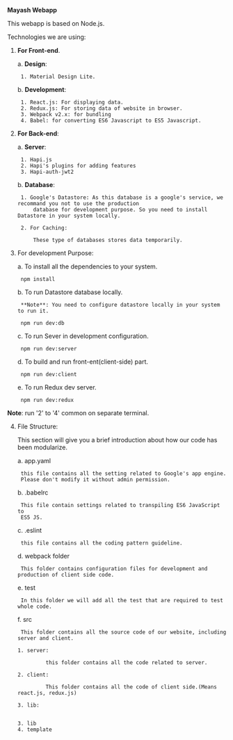 **Mayash Webapp**

This webapp is based on Node.js.

Technologies we are using:

1. **For Front-end**.

    a. **Design**:
    
        1. Material Design Lite.
        
    b. **Development**:
    
        1. React.js: For displaying data.
        2. Redux.js: For storing data of website in browser.
        3. Webpack v2.x: for bundling
        4. Babel: for converting ES6 Javascript to ES5 Javascript.
        

2. **For Back-end**:

    a. **Server**:
    
        1. Hapi.js
        2. Hapi's plugins for adding features
        3. Hapi-auth-jwt2
        
    b. **Database**:
    
        1. Google's Datastore: As this database is a google's service, we recommand you not to use the production 
            database for development purpose. So you need to install Datastore in your system locally.
        
        2. For Caching:
        
            These type of databases stores data temporarily.


3. For development Purpose:

    a. To install all the dependencies to your system.
    
        npm install
        
    b. To run Datastore database locally.
        
        **Note**: You need to configure datastore locally in your system to run it.
    
        npm run dev:db
        
    c. To run Sever in development configuration.
    
        npm run dev:server
    
    d. To build and run front-ent(client-side) part.
    
        npm run dev:client
    
    e. To run Redux dev server.
    
        npm run dev:redux


**Note**: run '2' to '4' common on separate terminal.



4. File Structure:

    This section will give you a brief introduction about how our code has 
    been modularize.
    
    a. app.yaml
    
        this file contains all the setting related to Google's app engine.
        Please don't modify it without admin permission.
        
    b. .babelrc
    
        This file contain settings related to transpiling ES6 JavaScript to
        ES5 JS.
        
    c. .eslint
    
        this file contains all the coding pattern guideline.
        
    d. webpack folder
        
        This folder contains configuration files for development and production of client side code.
        
    e. test
    
        In this folder we will add all the test that are required to test whole code.
        
    f. src
    
        This folder contains all the source code of our website, including server and client.
       
       1. server:
       
                this folder contains all the code related to server.
                
       2. client:
       
                This folder contains all the code of client side.(Means react.js, redux.js)
                
       3. lib:
                
       
       3. lib
       4. template
    
        
